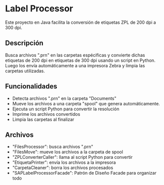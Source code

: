 # Label Processor

Este proyecto en Java facilita la conversión de etiquetas ZPL de 200 dpi a 300 dpi.

## Descripción
Busca archivos ".prn" en las carpetas espécificas y convierte dichas etiquetas de 200 dpi en etiquetas de 300 dpi usando un script en Python. Luego los envía automáticamente a una impresora Zebra y limpia las carpetas utilizadas.

## Funcionalidades
- Detecta archivos ".prn" en la carpeta "Documents"
- Mueve los archivos a una carpeta "spool" que genera automáticamente.
- Ejecuta un script Python para convertir la resolución
- Imprime los archivos convertidos
- Limpia las carpetas al finalizar

## Archivos
- "FilesProcessor": busca archivos ".prn"
- "FilesMove": mueve los archivos a la carpeta de spool
- "ZPLConverterCaller": llama al script Python para convertir
- "EtiquetaPrinter": envía los archivos a la impresora
- "CarpetaCleaner": borra los archivos procesados
- "SAPLabelProcessorFacade": Patrón de Diseño Facade para organizar todo
